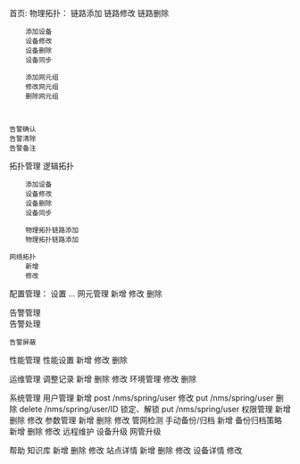 首页:
    物理拓扑：
        链路添加
        链路修改
        链路删除

        添加设备
        设备修改
        设备删除
        设备同步

        添加网元组
        修改网元组
        删除网元组



    告警确认
    告警清除
    告警备注

拓扑管理
   逻辑拓扑

        添加设备
        设备修改
        设备删除
        设备同步

        物理拓扑链路添加
        物理拓扑链路添加

    网络拓扑
        新增
        修改


配置管理：
        设置
        ...
    网元管理
      新增 修改 删除


告警管理    
    告警处理

    告警屏蔽


性能管理
    性能设置
        新增
        修改
        删除

运维管理
    调整记录
        新增
        删除
        修改
    环境管理
        修改
        删除

系统管理
    用户管理
        新增  post /nms/spring/user
        修改  put /nms/spring/user
        删除  delete   /nms/spring/user/ID
        锁定、解锁  put  /nms/spring/user 
    权限管理
        新增
        删除
        修改
    参数管理
        新增
        删除
        修改
    管网检测
        手动备份/归档
          新增
        备份归档策略
          新增
          删除
          修改
        远程维护
            设备升级
            网管升级

帮助
    知识库
        新增
        删除
        修改
    站点详情
        新增
        删除
        修改
    设备详情
        修改
















